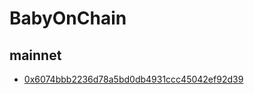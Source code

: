 # BabyOnChain

## mainnet

- [0x6074bbb2236d78a5bd0db4931ccc45042ef92d39](https://etherscan.io/address/0x6074bbb2236d78a5bd0db4931ccc45042ef92d39)
